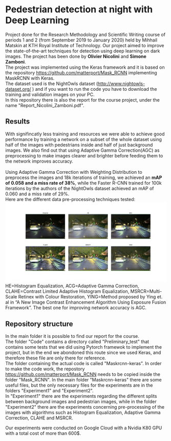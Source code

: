 # Pedestrian detection at night with Deep Learning
Project done for the Research Methodology and Scientific Writing course of periods 1 and 2 (from September 2019 to January 2020) held by Mihhail Matskin at KTH Royal Institute of Technology. 
Our project aimed to improve the state-of-the-art techniques for detection using deep learning on dark images.
The project has been done by **Olivier Nicolini** and **Simone Zamboni**. <br/>
The project was implemented using the Keras framework and it is based on the repository https://github.com/matterport/Mask_RCNN implementing MaskRCNN with Keras. <br/>
The dataset used is the NightOwls dataset (http://www.nightowls-dataset.org/ ) and if you want to run the code you have to download the training and validation images on your PC. <br/>
In this repository there is also the report for the course project, under the name "Report_Nicolini_Zamboni.pdf". <br/>

## Results
With signifincatly less training and resources we were able to achieve good performance by training a network on a subset of the whole dataset using half of the images with pedestrians inside and half of just background images. We also find out that using Adaptive Gamma Correction(AGC) as preprocessing to make images clearer and brighter before feeding them to the network improves accuracy.  <br/><br/>
Using Adaptive Gamma Correction with Weighting Distribution to preprocess the images and 18k iterations of training, we achieved an **mAP of 0.058 and a miss rate of 38%**, while the Faster R-CNN trained for 100k iterations by the authors of the NightOwls dataset achieved an mAP of 0.060 and a miss rate of 29%. <br/>
Here are the different data pre-processing techniques tested:
![alt text](https://github.com/SZamboni/NightPedestrianDetection/blob/master/img.png)
HE=Histogram Equalization, ACG=Adaptive Gamma Correction, CLAHE=Contrast Limited Adaptive Histogram Equalization, MSRCR=Multi-Scale Retinex with Colour Restoration, YING=Method proposed by Ying et. al in “A New Image Contrast Enhancement Algorithm Using Exposure Fusion Framework”. The best one for improving network accuracy is AGC.

## Repository structure
In the main folder it is possible to find our report for the course. <br/>
The folder "Code" contains a directory called "Preliminary_test" that contains some tests that we did using Pytorch framewok to implement the project, but in the end we abondoned this route since we used Keras, and therefore these file are only there for reference. <br/>
The folder containing the actual code is called "Maskrcnn-keras". In order to make the code work, the repostory https://github.com/matterport/Mask_RCNN needs to be copied inside the folder "Mask_RCNN". In the main folder "Maskrcnn-keras" there are some useful files, but the only necessary files for the experiments are in the folders "Experiment1" and "Experiment2". <br/>
In "Experiment1" there are the experiments regarding the different splits between background images and pedestrian images, while in the folder "Experiment2" there are the experiments concerning pre-processing of the images with algorithms such as Histogram Equalization, Adaptive Gamma Correction, CLAHE and MSRCR. <br/>

Our experiments were conducted on Google Cloud with a Nvidia K80 GPU with a total cost of more than 600$.
